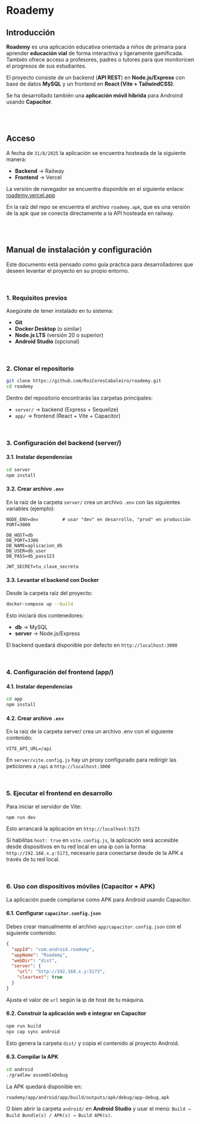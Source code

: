 # Roademy

## Introducción

**Roademy** es una aplicación educativa orientada a niños de primaria para aprender **educación vial** de forma interactiva y ligeramente gamificada. También ofrece acceso a profesores, padres o tutores para que monitoricen el progresos de sus estudiantes.

El proyecto consiste de un backend (**API REST**) en **Node.js/Express** con base de datos **MySQL** y un frontend en **React (Vite + TailwindCSS)**. 

Se ha desarrollado también una **aplicación móvil híbrida** para Androind usando **Capacitor**. 

<br><br>

## Acceso

A fecha de `31/8/2025` la aplicación se encuentra hosteada de la siguiente manera:

- **Backend** → Railway
- **Frontend** → Vercel 

La versión de navegador se encuentra disponible en el siguiente enlace: [roademy.vercel.app](https://roademy.vercel.app/)

En la raíz del repo se encuentra el archivo `roademy.apk`, que es una versión de la apk que se conecta directamente a la API hosteada en railway.

<br><br>

## Manual de instalación y configuración

Este documento está pensado como guía práctica para desarrolladores que deseen levantar el proyecto en su propio entorno.

<br>

### 1. Requisitos previos

Asegúrate de tener instalado en tu sistema:

- **Git**
- **Docker Desktop** (o similar)
- **Node.js LTS** (versión 20 o superior)
- **Android Studio** (opcional)

<br>

### 2. Clonar el repositorio

```bash
git clone https://github.com/RoiCoresCabaleiro/roademy.git
cd roademy
```

Dentro del repositorio encontrarás las carpetas principales:

* `server/` → backend (Express + Sequelize)
* `app/` → frontend (React + Vite + Capacitor)

<br>

### 3. Configuración del backend (server/)

#### 3.1. Instalar dependencias

```bash
cd server
npm install
```

#### 3.2. Crear archivo `.env`

En la raíz de la carpeta `server/` crea un archivo `.env` con las siguientes variables (ejemplo):

```env
NODE_ENV=dev         # usar "dev" en desarrollo, "prod" en producción
PORT=3000

DB_HOST=db
DB_PORT=3306
DB_NAME=aplicacion_db
DB_USER=db_user
DB_PASS=db_pass123

JWT_SECRET=tu_clave_secreta
```

#### 3.3. Levantar el backend con Docker

Desde la carpeta raíz del proyecto:

```bash
docker-compose up --build
```

Esto iniciará dos contenedores:

* **db** → MySQL
* **server** → Node.js/Express

El backend quedará disponible por defecto en `http://localhost:3000`

<br>

### 4. Configuración del frontend (app/)

#### 4.1. Instalar dependencias

```bash
cd app
npm install
```

#### 4.2. Crear archivo `.env`

En la raíz de la carpeta server/ crea un archivo .env con el siguiente contenido:

```env
VITE_API_URL=/api
```

En `server/vite.config.js` hay un proxy configurado para redirigir las peticiones a `/api` a `http://localhost:3000`

<br>

### 5. Ejecutar el frontend en desarrollo

Para iniciar el servidor de Vite:

```bash
npm run dev
```

Esto arrancará la aplicación en `http://localhost:5173`

Si habilitas `host: true` en `vite.config.js`, la aplicación será accesible desde dispositivos en tu red local en una ip con la forma: `http://192.168.x.y:5173`, necesario para conectarse desde de la APK a través de tu red local.

<br>

### 6. Uso con dispositivos móviles (Capacitor + APK)

La aplicación puede compilarse como APK para Android usando Capacitor.

#### 6.1. Configurar `capacitor.config.json`

Debes crear manualmente el archivo `app/capacitor.config.json` con el siguiente contenido:

```json
{
  "appId": "com.android.roademy",
  "appName": "Roademy",
  "webDir": "dist",
  "server": {
    "url": "http://192.168.x.y:5173",
    "cleartext": true
  }
}
```
Ajusta el valor de `url` según la ip de host de tu máquina.

#### 6.2. Construir la aplicación web e integrar en Capacitor

```bash
npm run build
npx cap sync android
```

Esto genera la carpeta `dist/` y copia el contenido al proyecto Android.

#### 6.3. Compilar la APK


```bash
cd android
./gradlew assembleDebug
```

La APK quedará disponible en:

```
roademy/app/android/app/build/outputs/apk/debug/app-debug.apk
```

O bien abrir la carpeta `android/` en **Android Studio** y usar el menú:
`Build → Build Bundle(s) / APK(s) → Build APK(s)`.

